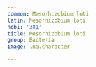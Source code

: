 ```yaml
---
common: Mesorhizobium loti
latin: Mesorhizobium loti
ncbi: '381'
title: Mesorhizobium loti
group: Bacteria
image: .na.character

---
```

